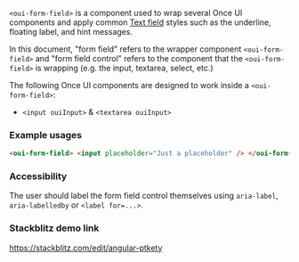 `<oui-form-field>` is a component used to wrap several Once UI components and apply common
[Text field](https://ouierial.io/guidelines/components/text-fields.html) styles such as the
underline, floating label, and hint messages.

In this document, "form field" refers to the wrapper component `<oui-form-field>` and
"form field control" refers to the component that the `<oui-form-field>` is wrapping
(e.g. the input, textarea, select, etc.)

The following Once UI components are designed to work inside a `<oui-form-field>`:

- `<input ouiInput>` &amp; `<textarea ouiInput>`

<!-- example(form-field-overview) -->

<!-- example(form-field-appearance) -->

### Example usages

```html
<oui-form-field> <input placeholder="Just a placeholder" /> </oui-form-field>
```

### Accessibility

The user should label the form field control themselves using `aria-label`, `aria-labelledby` or `<label for=...>`.

### Stackblitz demo link

https://stackblitz.com/edit/angular-ptkety
